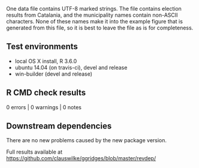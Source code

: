 One data file contains UTF-8 marked strings. The file contains election results from Catalania, and the municipality names contain non-ASCII characters. None of these names make it into the example figure that is generated from this file, so it is best to leave the file as is for completeness.

## Test environments

* local OS X install, R 3.6.0
* ubuntu 14.04 (on travis-ci), devel and release
* win-builder (devel and release)

## R CMD check results

0 errors | 0 warnings | 0 notes

## Downstream dependencies

There are no new problems caused by the new package version.

Full results available at https://github.com/clauswilke/ggridges/blob/master/revdep/

